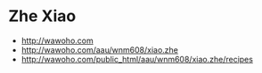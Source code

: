 # Zhe Xiao

- http://wawoho.com
- http://wawoho.com/aau/wnm608/xiao.zhe
- http://wawoho.com/public_html/aau/wnm608/xiao.zhe/recipes
